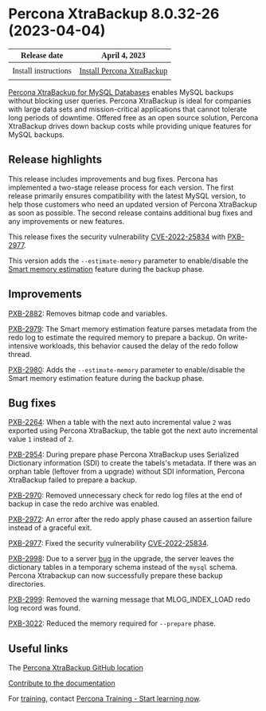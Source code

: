 # Percona XtraBackup 8.0.32-26 (2023-04-04)

<style>
    table {
        width=50%’;
        font-family: Poppins;
    }
    table td {
        border: 0px;
        padding: 8px;
    }
</style>

| Release date | April 4, 2023 |
|---|---|
| Install instructions | [Install Percona XtraBackup](../../installation.md) |

[Percona XtraBackup for MySQL Databases](https://www.percona.com/software/mysql-database/percona-xtrabackup) enables MySQL backups without blocking user queries. Percona XtraBackup is ideal for companies with large data sets and mission-critical applications that cannot tolerate long periods of downtime. Offered free as an open source solution, Percona XtraBackup drives down backup costs while providing unique features for MySQL backups.

## Release highlights

This release includes improvements and bug fixes. Percona has implemented a two-stage release process for each version. The first release primarily ensures compatibility with the latest MySQL version, to help those customers who need an updated version of Percona XtraBackup as soon as possible. The second release contains additional bug fixes and any improvements or new features. 

This release fixes the security vulnerability [CVE-2022-25834](https://cve.mitre.org/cgi-bin/cvename.cgi?name=CVE-2022-25834) with [PXB-2977](https://jira.percona.com/browse/PXB-2977).

This version adds the `--estimate-memory` parameter to enable/disable the [Smart memory estimation](../../smart-memory-estimation.md) feature during the backup phase.

## Improvements

[PXB-2882](https://jira.percona.com/browse/PXB-2882): Removes bitmap code and variables.

[PXB-2979](https://jira.percona.com/browse/PXB-2979): The Smart memory estimation feature parses metadata from the redo log to estimate the required memory to prepare a backup. On write-intensive workloads, this behavior caused the delay of the redo follow thread.

[PXB-2980](https://jira.percona.com/browse/PXB-2980): Adds the `--estimate-memory` parameter to enable/disable the Smart memory estimation feature during the backup phase.

## Bug fixes

[PXB-2264](https://jira.percona.com/browse/PXB-2264): When a table with the next auto incremental value `2` was exported using Percona XtraBackup, the table got the next auto incremental value `1` instead of `2`.

[PXB-2954](https://jira.percona.com/browse/PXB-2954): During prepare phase Percona XtraBackup uses Serialized Dictionary information (SDI) to create the tabels's metadata. If there was an orphan table (leftover from a upgrade) without SDI information, Percona XtraBackup failed to prepare a backup.

[PXB-2970](https://jira.percona.com/browse/PXB-2970): Removed unnecessary check for redo log files at the end of backup in case the redo archive was enabled.

[PXB-2972](https://jira.percona.com/browse/PXB-2972): An error after the redo apply phase caused an assertion failure instead of a graceful exit.

[PXB-2977](https://jira.percona.com/browse/PXB-2977): Fixed the security vulnerability [CVE-2022-25834](https://cve.mitre.org/cgi-bin/cvename.cgi?name=CVE-2022-25834).

[PXB-2998](https://jira.percona.com/browse/PXB-2998): Due to a server [bug](https://bugs.mysql.com/bug.php?id=110194) in the upgrade, the server leaves the dictionary tables in a temporary schema instead of the `mysql` schema. Percona Xtrabackup can now successfully prepare these backup directories.

[PXB-2999](https://jira.percona.com/browse/PXB-2999): Removed the warning message that MLOG_INDEX_LOAD redo log record was found.

[PXB-3022](https://jira.percona.com/browse/PXB-3022): Reduced the memory required for `--prepare` phase.

## Useful links

The [Percona XtraBackup GitHub location](https://github.com/percona/percona-xtrabackup)

[Contribute to the documentation](https://github.com/percona/pxb-docs/blob/8.0/contributing.md)

For [training](https://www.percona.com/training), contact [Percona Training - Start learning now](https://learn.percona.com/contact-me).
